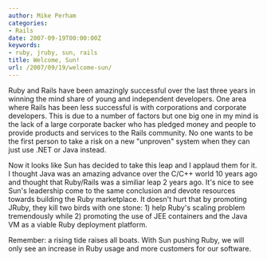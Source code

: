 ```yaml
---
author: Mike Perham
categories:
- Rails
date: 2007-09-19T00:00:00Z
keywords:
- ruby, jruby, sun, rails
title: Welcome, Sun!
url: /2007/09/19/welcome-sun/
---
```


Ruby and Rails have been amazingly successful over the last three years in winning the mind share of young and independent developers. One area where Rails has been less successful is with corporations and corporate developers. This is due to a number of factors but one big one in my mind is the lack of a large corporate backer who has pledged money and people to provide products and services to the Rails community. No one wants to be the first person to take a risk on a new "unproven" system when they can just use .NET or Java instead.

Now it looks like Sun has decided to take this leap and I applaud them for it. I thought Java was an amazing advance over the C/C++ world 10 years ago and thought that Ruby/Rails was a similiar leap 2 years ago. It's nice to see Sun's leadership come to the same conclusion and devote resources towards building the Ruby marketplace. It doesn't hurt that by promoting JRuby, they kill two birds with one stone: 1) help Ruby's scaling problem tremendously while 2) promoting the use of JEE containers and the Java VM as a viable Ruby deployment platform.

Remember: a rising tide raises all boats. With Sun pushing Ruby, we will only see an increase in Ruby usage and more customers for our software.
